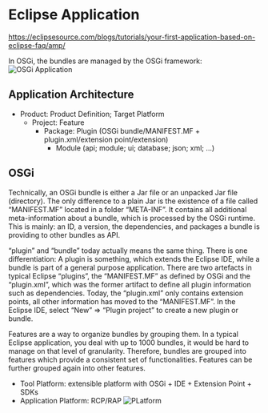 # Eclipse Application
https://eclipsesource.com/blogs/tutorials/your-first-application-based-on-eclipse-faq/amp/

In OSGi, the bundles are managed by the OSGi framework:
![OSGi Application](https://eclipsesource.com/wp-content/uploads/2016/04/image05.png)

## Application Architecture
- Product: Product Definition; Target Platform
    - Project: Feature
        - Package: Plugin (OSGi bundle/MANIFEST.MF + plugin.xml/extension point/extension)
            - Module (api; module; ui; database; json; xml; ...)
            

## OSGi
Technically, an OSGi bundle is either a Jar file or an unpacked Jar file (directory). The only difference to a plain Jar is the existence of a file called “MANIFEST.MF” located in a folder “META-INF”. It contains all additional meta-information about a bundle, which is processed by the OSGi runtime. This is mainly: an ID, a version, the dependencies, and packages a bundle is providing to other bundles as API.

“plugin” and “bundle” today actually means the same thing. There is one differentiation: A plugin is something, which extends the Eclipse IDE, while a bundle is part of a general purpose application. There are two artefacts in typical Eclipse “plugins”, the “MANIFEST.MF” as defined by OSGi and the “plugin.xml”, which was the former artifact to define all plugin information such as dependencies. Today, the “plugin.xml” only contains extension points, all other information has moved to the “MANIFEST.MF”. In the Eclipse IDE, select “New” => “Plugin project” to create a new plugin or bundle.

Features are a way to organize bundles by grouping them. In a typical Eclipse application, you deal with up to 1000 bundles, it would be hard to manage on that level of granularity. Therefore, bundles are grouped into features which provide a consistent set of functionalities. Features can be further grouped again into other features.


- Tool Platform: extensible platform with OSGi + IDE + Extension Point + SDKs
- Application Platform: RCP/RAP
![PLatform](https://eclipsesource.com/wp-content/uploads/2016/04/image09.png) 
